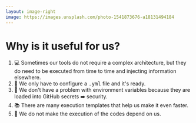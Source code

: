```yaml
---
layout: image-right
image: https://images.unsplash.com/photo-1541873676-a18131494184
---
```


# Why is it useful for us?

1. 💻 Sometimes our tools do not require a complex architecture, but they do need to be executed from time to time and injecting information elsewhere.
2. 📁 We only have to configure a <kbd>.yml</kbd> file and it's ready.
3. 🔐 We don't have a problem with environment variables because they are loaded into GitHub secrets ➡️ security.
4. 📚 There are many execution templates that help us make it even faster.
5. 🚀 We do not make the execution of the codes depend on us.

<link href="styles/style.css" rel="stylesheet" type="text/css" />

<!--
1. El panel de QA -> va a aws, si tuviera GPU podríamos correr los contratos quizás.
2. Puede ser una imagen o no dado que igual podemos correr un <kbd>main.py</kbd>
3. Estas sólo las carga el dueño del repo pero da lo mismo.
4. Está lleno en internet (de ahí me basé para el de Fresh).
5. Dejamos de lado que los códigos tengamos que correrlos en local.
-->